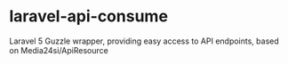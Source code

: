 # laravel-api-consume
Laravel 5 Guzzle wrapper, providing easy access to API endpoints, based on Media24si/ApiResource
